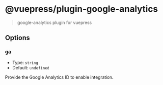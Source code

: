 # @vuepress/plugin-google-analytics

> google-analytics plugin for vuepress

## Options

### ga

- Type: `string`
- Default: `undefined`

Provide the Google Analytics ID to enable integration.
